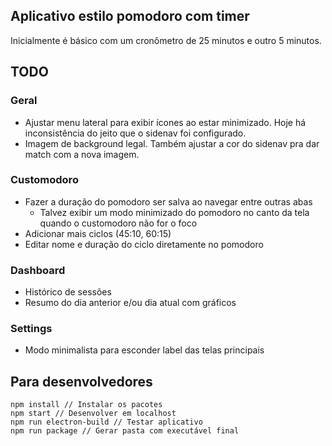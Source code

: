 
## Aplicativo estilo pomodoro com timer
Inicialmente é básico com um cronômetro de 25 minutos e outro 5 minutos.
## TODO
### Geral
* Ajustar menu lateral para exibir ícones ao estar minimizado. Hoje há inconsistência do jeito que o sidenav foi configurado.
* Imagem de background legal. Também ajustar a cor do sidenav pra dar match com a nova imagem.
### Customodoro
* Fazer a duração do pomodoro ser salva ao navegar entre outras abas
	* Talvez exibir um modo minimizado do pomodoro no canto da tela quando o customodoro não for o foco
* Adicionar mais ciclos (45:10, 60:15)
* Editar nome e duração do ciclo diretamente no pomodoro
### Dashboard
* Histórico de sessões
* Resumo do dia anterior e/ou dia atual com gráficos
### Settings
* Modo minimalista para esconder label das telas principais
## Para desenvolvedores
```
npm install // Instalar os pacotes
npm start // Desenvolver em localhost
npm run electron-build // Testar aplicativo
npm run package // Gerar pasta com executável final
```
